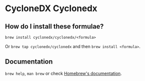 # CycloneDX Cyclonedx

## How do I install these formulae?

`brew install cyclonedx/cyclonedx/<formula>`

Or `brew tap cyclonedx/cyclonedx` and then `brew install <formula>`.

## Documentation

`brew help`, `man brew` or check [Homebrew's documentation](https://docs.brew.sh).
